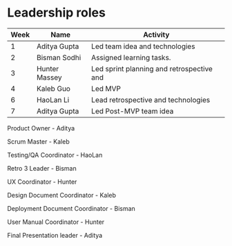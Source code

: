 # Leadership roles

| Week | Name           | Activity                                               |
|---|-------------------|--------------------------------------------------------|
| 1 | Aditya Gupta      | Led team idea and technologies                         | 
| 2 | Bisman Sodhi      | Assigned learning tasks.                               | 
| 3 | Hunter Massey     | Led sprint planning and retrospective and              | 
| 4 | Kaleb Guo         | Led MVP                                                |
| 6 | HaoLan Li         | Lead retrospective and technologies                    |
| 7 | Aditya Gupta      | Led Post-MVP team idea                                 | 


Product Owner - Aditya

Scrum Master - Kaleb

Testing/QA Coordinator - HaoLan

Retro 3 Leader - Bisman

UX Coordinator - Hunter

Design Document Coordinator - Kaleb

Deployment Document Coordinator - Bisman

User Manual Coordinator - Hunter

Final Presentation leader - Aditya
